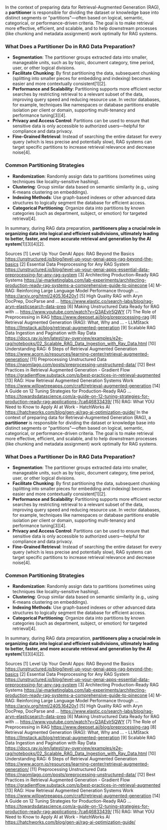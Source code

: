 In the context of preparing data for Retrieval-Augmented Generation (RAG), a **partitioner** is responsible for dividing the dataset or knowledge base into distinct segments or "partitions"—often based on logical, semantic, categorical, or performance-driven criteria. The goal is to make retrieval more effective, efficient, and scalable, and to help downstream processes (like chunking and metadata assignment) work optimally for RAG systems.

### What Does a Partitioner Do in RAG Data Preparation?

- **Segmentation**: The partitioner groups extracted data into smaller, manageable units, such as by topic, document category, time period, user, or other logical divisions.
- **Facilitate Chunking**: By first partitioning the data, subsequent chunking (splitting into smaller pieces for embedding and indexing) becomes easier and more contextually consistent[1][2].
- **Performance and Scalability**: Partitioning supports more efficient vector searches by restricting retrieval to a relevant subset of the data, improving query speed and reducing resource use. In vector databases, for example, techniques like namespaces or database partitions enable isolation per client or domain, supporting multi-tenancy and performance tuning[3][4].
- **Privacy and Access Control**: Partitions can be used to ensure that sensitive data is only accessible to authorized users—helpful for compliance and data privacy.
- **Fine-Grained Retrieval**: Instead of searching the entire dataset for every query (which is less precise and potentially slow), RAG systems can target specific partitions to increase retrieval relevance and decrease noise[4].

### Common Partitioning Strategies

- **Randomization**: Randomly assign data to partitions (sometimes using techniques like locality-sensitive hashing).
- **Clustering**: Group similar data based on semantic similarity (e.g., using K-means clustering on embeddings).
- **Indexing Methods**: Use graph-based indexes or other advanced data structures to logically segment the database for efficient access.
- **Categorical Partitioning**: Organize data into partitions by known categories (such as department, subject, or emotion) for targeted retrieval[4].

In summary, during RAG data preparation, **partitioners play a crucial role in organizing data into logical and efficient subdivisions, ultimately leading to better, faster, and more accurate retrieval and generation by the AI system**[1][3][4][2].

Sources
[1] Level Up Your GenAI Apps: RAG Beyond the Basics https://unstructured.io/blog/level-up-your-genai-apps-rag-beyond-the-basics
[2] Essential Data Preprocessing for Any RAG System https://unstructured.io/blog/level-up-your-genai-apps-essential-data-preprocessing-for-any-rag-system
[3] Architecting Production-Ready RAG Systems https://ai-marketinglabs.com/lab-experiments/architecting-production-ready-rag-systems-a-comprehensive-guide-to-pinecone
[4] M-RAG: Reinforcing Large Language Model Performance through ... https://arxiv.org/html/2405.16420v1
[5] High Quality RAG with Aryn DocPrep, DocParse and ... https://www.elastic.co/search-labs/blog/rag-aryn-elasticsearch-data-prep
[6] Making Unstructured Data Ready for RAG with ... https://www.youtube.com/watch?v=Q3AEvlr5QWY
[7] The Role of Preprocessing in RAG https://www.deepset.ai/blog/preprocessing-rag
[8] Retrieval Augmented Generation (RAG): What, Why and ... - LLMStack https://llmstack.ai/blog/retrieval-augmented-generation
[9] Scalable RAG Data Ingestion and Pagination with Ray Data https://docs.ray.io/en/latest/ray-overview/examples/e2e-rag/notebooks/02_Scalable_RAG_Data_Ingestion_with_Ray_Data.html
[10] Understanding RAG: 6 Steps of Retrieval Augmented Generation https://www.acorn.io/resources/learning-center/retrieval-augmented-generation/
[11] Preprocessing Unstructured Data https://naomilago.com/posts/preprocessing-unstructured-data/
[12] Best Practices in Retrieval Augmented Generation - Gradient Flow https://gradientflow.substack.com/p/best-practices-in-retrieval-augmented
[13] RAG: How Retrieval Augmented Generation Systems Work https://www.willowtreeapps.com/craft/retrieval-augmented-generation
[14] A Guide on 12 Tuning Strategies for Production-Ready RAG ... https://towardsdatascience.com/a-guide-on-12-tuning-strategies-for-production-ready-rag-applications-7ca646833439/
[15] RAG: What YOU Need to Know to Apply AI at Work - HatchWorks AI https://hatchworks.com/blog/gen-ai/rag-ai-optimization-guide/
In the context of preparing data for Retrieval-Augmented Generation (RAG), a **partitioner** is responsible for dividing the dataset or knowledge base into distinct segments or "partitions"—often based on logical, semantic, categorical, or performance-driven criteria. The goal is to make retrieval more effective, efficient, and scalable, and to help downstream processes (like chunking and metadata assignment) work optimally for RAG systems.

### What Does a Partitioner Do in RAG Data Preparation?

- **Segmentation**: The partitioner groups extracted data into smaller, manageable units, such as by topic, document category, time period, user, or other logical divisions.
- **Facilitate Chunking**: By first partitioning the data, subsequent chunking (splitting into smaller pieces for embedding and indexing) becomes easier and more contextually consistent[1][2].
- **Performance and Scalability**: Partitioning supports more efficient vector searches by restricting retrieval to a relevant subset of the data, improving query speed and reducing resource use. In vector databases, for example, techniques like namespaces or database partitions enable isolation per client or domain, supporting multi-tenancy and performance tuning[3][4].
- **Privacy and Access Control**: Partitions can be used to ensure that sensitive data is only accessible to authorized users—helpful for compliance and data privacy.
- **Fine-Grained Retrieval**: Instead of searching the entire dataset for every query (which is less precise and potentially slow), RAG systems can target specific partitions to increase retrieval relevance and decrease noise[4].

### Common Partitioning Strategies

- **Randomization**: Randomly assign data to partitions (sometimes using techniques like locality-sensitive hashing).
- **Clustering**: Group similar data based on semantic similarity (e.g., using K-means clustering on embeddings).
- **Indexing Methods**: Use graph-based indexes or other advanced data structures to logically segment the database for efficient access.
- **Categorical Partitioning**: Organize data into partitions by known categories (such as department, subject, or emotion) for targeted retrieval[4].

In summary, during RAG data preparation, **partitioners play a crucial role in organizing data into logical and efficient subdivisions, ultimately leading to better, faster, and more accurate retrieval and generation by the AI system**[1][3][4][2].

Sources
[1] Level Up Your GenAI Apps: RAG Beyond the Basics https://unstructured.io/blog/level-up-your-genai-apps-rag-beyond-the-basics
[2] Essential Data Preprocessing for Any RAG System https://unstructured.io/blog/level-up-your-genai-apps-essential-data-preprocessing-for-any-rag-system
[3] Architecting Production-Ready RAG Systems https://ai-marketinglabs.com/lab-experiments/architecting-production-ready-rag-systems-a-comprehensive-guide-to-pinecone
[4] M-RAG: Reinforcing Large Language Model Performance through ... https://arxiv.org/html/2405.16420v1
[5] High Quality RAG with Aryn DocPrep, DocParse and ... https://www.elastic.co/search-labs/blog/rag-aryn-elasticsearch-data-prep
[6] Making Unstructured Data Ready for RAG with ... https://www.youtube.com/watch?v=Q3AEvlr5QWY
[7] The Role of Preprocessing in RAG https://www.deepset.ai/blog/preprocessing-rag
[8] Retrieval Augmented Generation (RAG): What, Why and ... - LLMStack https://llmstack.ai/blog/retrieval-augmented-generation
[9] Scalable RAG Data Ingestion and Pagination with Ray Data https://docs.ray.io/en/latest/ray-overview/examples/e2e-rag/notebooks/02_Scalable_RAG_Data_Ingestion_with_Ray_Data.html
[10] Understanding RAG: 6 Steps of Retrieval Augmented Generation https://www.acorn.io/resources/learning-center/retrieval-augmented-generation/
[11] Preprocessing Unstructured Data https://naomilago.com/posts/preprocessing-unstructured-data/
[12] Best Practices in Retrieval Augmented Generation - Gradient Flow https://gradientflow.substack.com/p/best-practices-in-retrieval-augmented
[13] RAG: How Retrieval Augmented Generation Systems Work https://www.willowtreeapps.com/craft/retrieval-augmented-generation
[14] A Guide on 12 Tuning Strategies for Production-Ready RAG ... https://towardsdatascience.com/a-guide-on-12-tuning-strategies-for-production-ready-rag-applications-7ca646833439/
[15] RAG: What YOU Need to Know to Apply AI at Work - HatchWorks AI https://hatchworks.com/blog/gen-ai/rag-ai-optimization-guide/
